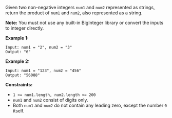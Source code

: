 Given two non-negative integers `num1` and `num2` represented as strings,
return the product of `num1` and `num2`, also represented as a string.

**Note:**  You must not use any built-in BigInteger library or convert the
inputs to integer directly.



**Example 1:**

    
    
    Input: num1 = "2", num2 = "3"
    Output: "6"
    

**Example 2:**

    
    
    Input: num1 = "123", num2 = "456"
    Output: "56088"
    



**Constraints:**

  * `1 <= num1.length, num2.length <= 200`
  * `num1` and `num2` consist of digits only.
  * Both `num1` and `num2` do not contain any leading zero, except the number `0` itself.

